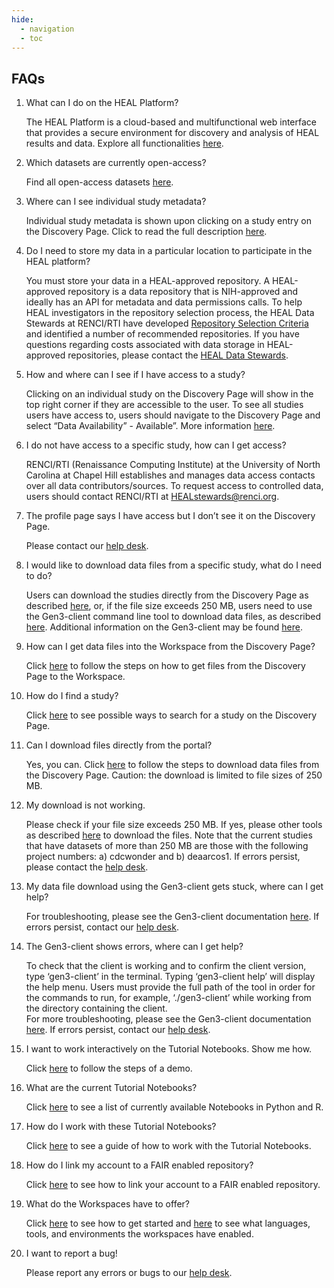 ```yaml
---
hide:
  - navigation
  - toc
---
```


FAQs
----

1. What can I do on the HEAL Platform?  
      
    The HEAL Platform is a cloud-based and multifunctional web interface that provides a secure environment for discovery and analysis of HEAL results and data. Explore all functionalities [here](platform_login.md).  
      
    
2. Which datasets are currently open-access?  
      
    Find all open-access datasets [here](#CurrentOAStudies).  
      
    
3. Where can I see individual study metadata?  
      
    Individual study metadata is shown upon clicking on a study entry on the Discovery Page. Click to read the full description [here](platform_discovery_page.md).  
      
    
4. Do I need to store my data in a particular location to participate in the HEAL platform?  
      
    You must store your data in a HEAL-approved repository. A HEAL-approved repository is a data repository that is NIH-approved and ideally has an API for metadata and data permissions calls.
    To help HEAL investigators in the repository selection process, the HEAL Data Stewards at RENCI/RTI have developed [Repository Selection Criteria](https://www.healdatafair.org/resources/guidance/selection) and identified a number of recommended repositories.
    If you have questions regarding costs associated with data storage in HEAL-approved repositories, please contact the [HEAL Data Stewards](mailto:HEALstewards@renci.org).


5. How and where can I see if I have access to a study?  
      
    Clicking on an individual study on the Discovery Page will show in the top right corner if they are accessible to the user. To see all studies users have access to, users should navigate to the Discovery Page and select “Data Availability” - Available”. More information [here](#AccessCheck).       
    
6. I do not have access to a specific study, how can I get access?  
      
    RENCI/RTI (Renaissance Computing Institute) at the University of North Carolina at Chapel Hill establishes and manages data access contacts over all data contributors/sources. To request access to controlled data, users should contact RENCI/RTI at HEALstewards@renci.org.  
      
    
7. The profile page says I have access but I don’t see it on the Discovery Page.  
      
    Please contact our [help desk](mailto:heal-support@datacommons.io).  
    
  
8. I would like to download data files from a specific study, what do I need to do?  
      
    Users can download the studies directly from the Discovery Page as described [here](#DownloadFilesfromDiscovery), or, if the file size exceeds 250 MB, users need to use the Gen3-client command line tool to download data files, as described [here](#DownloadingDataFiles). Additional information on the Gen3-client may be found [here](https://gen3.org/resources/user/gen3-client/).  
      
    
9. How can I get data files into the Workspace from the Discovery Page?

    Click [here](#SelectBringFilesDiscoveryToWorkspace) to follow the steps on how to get files from the Discovery Page to the Workspace.  


10. How do I find a study?  
      
    Click [here](#SearchFeatures) to see possible ways to search for a study on the Discovery Page.  


11. Can I download files directly from the portal?
      
    Yes, you can. Click [here](#DownloadFilesfromDiscovery) to follow the steps to download data files from the Discovery Page. Caution: the download is limited to file sizes of 250 MB.    
      
    
12. My download is not working.  
      
    Please check if your file size exceeds 250 MB. If yes, please other tools as described [here](#DownloadFilesClientSDK) to download the files. Note that the current studies that have datasets of more than 250 MB are those with the following project numbers: a) cdcwonder and b) deaarcos1. If errors persist, please contact the [help desk](mailto:heal-support@datacommons.io).  
      
    
13. My data file download using the Gen3-client gets stuck, where can I get help?  
      
    For troubleshooting, please see the Gen3-client documentation [here](https://gen3.org/resources/user/gen3-client/). If errors persist, contact our [help desk](mailto:heal-support@datacommons.io).  
      
    
14. The Gen3-client shows errors, where can I get help?  
      
    To check that the client is working and to confirm the client version, type ‘gen3-client’ in the terminal. Typing ‘gen3-client help’ will display the help menu. Users must provide the full path of the tool in order for the commands to run, for example, ‘./gen3-client’ while working from the directory containing the client.  
    For more troubleshooting, please see the Gen3-client documentation [here](https://gen3.org/resources/user/gen3-client/). If errors persist, contact our [help desk](mailto:heal-support@datacommons.io).  
      
    
15. I want to work interactively on the Tutorial Notebooks. Show me how.  
      
    Click [here](#DemoHEALNotebookBACPAC) to follow the steps of a demo.  
      
    
16. What are the current Tutorial Notebooks?  
      
    Click [here](#CurrentlyAvailableNotebooks) to see a list of currently available Notebooks in Python and R.  
      
    
17. How do I work with these Tutorial Notebooks?  
      
    Click [here](#WorkingTutorialNotebooksInteractively) to see a guide of how to work with the Tutorial Notebooks.  
      
    
18. How do I link my account to a FAIR enabled repository?  
      
    Click [here](#LinkingAccessTo) to see how to link your account to a FAIR enabled repository.  
      
    
19. What do the Workspaces have to offer?  
      
    Click [here](#GuidelineToGetStarted) to see how to get started and [here](#AvailableWorkspaceTools) to see what languages, tools, and environments the workspaces have enabled.  
      
    
20. I want to report a bug!  
      
    Please report any errors or bugs to our [help desk](mailto:heal-support@datacommons.io).  
